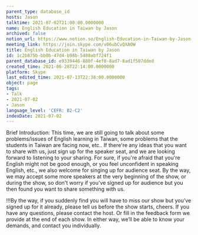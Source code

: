 ```yaml
---
parent_type: database_id
hosts: Jason
talktime: 2021-07-02T21:00:00.0000000
name: English Education in Taiwan by Jason
archived: false
notion_url: https://www.notion.so/English-Education-in-Taiwan-by-Jason-1c2b875bbb0b47d4b98b5480abf724f1
meeting_link: https://join.skype.com/v06ubCvQXA0W
title: English Education in Taiwan by Jason
id: 1c2b875b-bb0b-47d4-b98b-5480abf724f1
parent_database_id: e9339446-880f-4ef0-8ad7-8ad1f507dded
created_time: 2021-06-28T22:14:00.0000000
platform: Skype
last_edited_time: 2021-07-13T22:38:00.0000000
object: page
tags:
- Talk
- 2021-07-02
- Jason
language_level: 'CEFR: B2-C2'
indexDate: 2021-07-02
---
```




Brief Introduction: This time, we are still going to talk about some problems/issues of English learning in Taiwan, some problems that the students in Taiwan are facing now, etc.. If there're any ideas that you want to share with us, just sign up for the speaker seat, and we are looking forward to listening to your sharing. 
For sure, if you're afraid that you're English might not be good enough, or you feel unconfident in speaking English, etc., we also welcome for singing up for audience seat. By the way, we may accept some more speakers at the very beginning of the show, or during the show, so don't worry if you've signed up for audience but you then found you want to share something with us.

!!!By the way, if you suddenly find you will have to miss our show but you’ve signed up for it already, please tell us before the show starts, cheers.
If you have any questions, please contact the host. Or fill in the feedback form we provide at the end of each show. In either way, we’ll be able to know your demands, and contact you individually.

